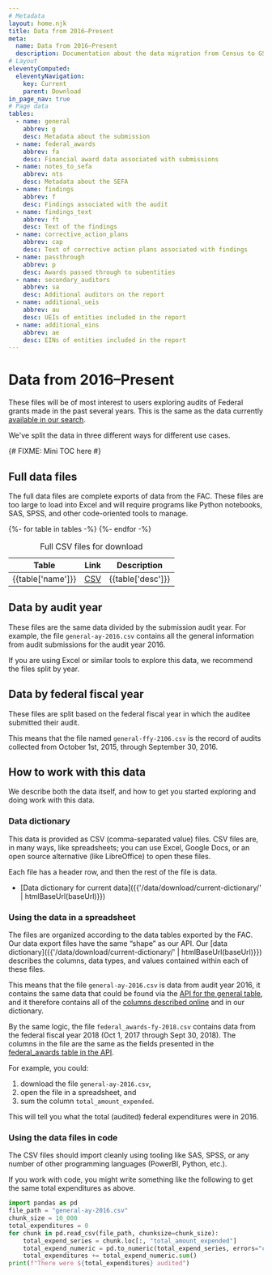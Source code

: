 ```yaml
---
# Metadata
layout: home.njk
title: Data from 2016–Present
meta:
  name: Data from 2016–Present
  description: Documentation about the data migration from Census to GSA.
# Layout
eleventyComputed:
  eleventyNavigation:
    key: Current
    parent: Download
in_page_nav: true
# Page data
tables:
  - name: general
    abbrev: g
    desc: Metadata about the submission
  - name: federal_awards
    abbrev: fa
    desc: Financial award data associated with submissions
  - name: notes_to_sefa
    abbrev: nts
    desc: Metadata about the SEFA
  - name: findings
    abbrev: f
    desc: Findings associated with the audit
  - name: findings_text
    abbrev: ft
    desc: Text of the findings
  - name: corrective_action_plans
    abbrev: cap
    desc: Text of corrective action plans associated with findings
  - name: passthrough
    abbrev: p
    desc: Awards passed through to subentities
  - name: secondary_auditors
    abbrev: sa
    desc: Additional auditors on the report
  - name: additional_ueis
    abbrev: au
    desc: UEIs of entities included in the report
  - name: additional_eins
    abbrev: ae
    desc: EINs of entities included in the report
---
```


<script>
function setAttrs(e, attr_dict) {
  for (const [key, value] of Object.entries(attr_dict)) {
    e.setAttribute(key, value);
  }
}

function tableCreate(root, caption_text, tag, baseUrl) {
  var tbl = document.createElement('table');
  setAttrs(tbl, {"role": "table", "class": "usa-table"});

  var caption = document.createElement("caption");
  var txt = document.createTextNode(caption_text);
  caption.appendChild(txt);
  tbl.appendChild(caption);

  var currentTime = new Date()
  var current_year = new Date().getFullYear();
  var month = currentTime.getMonth() + 1;
  
  // The FFY table wants to go out to +1 year if it is 
  // October or greater in the current year.
  if (tag == "ffy" && month >= 10) {
    current_year += 1;
  } 

  // Header row
  var thead = document.createElement("thead");
  setAttrs(thead, {"role": "rowgroup"});

  tr = document.createElement("tr");
  
  th = document.createElement("th");
  th.appendChild(document.createTextNode("Table")); 
  setAttrs(th, {"scope": "col"});
  
  tr.appendChild(th);
  for (let year = 2016; year <= current_year; year++) {
    th = document.createElement("th");
    setAttrs(th, {"scope": "col"});
    th.appendChild(document.createTextNode(year)); 
    tr.appendChild(th);
  }
  thead.appendChild(tr);
  tbl.appendChild(thead);
    
  {% for table in tables %}
    tr = document.createElement("tr");
    td = tr.insertCell().appendChild(document.createTextNode(`{{table['name']}}`));

    for (let year = 2016; year <= current_year; year++) {
      td = tr.insertCell();
      setAttrs(td, {"role": "cell"});
      a = document.createElement("a");
      setAttrs(a, {"href": `${baseUrl}/${year}-${tag}-{{table['name']}}.csv`});
      a.appendChild(document.createTextNode(`${year}-${tag}-{{table['abbrev']}}`));
      td.appendChild(a);
    }
    tbl.appendChild(tr);
  {% endfor %}

  root.appendChild(tbl);
}
</script>

# Data from 2016–Present

These files will be of most interest to users exploring audits of Federal grants made in the past several years. This is the same as the data currently [available in our search](https://app.fac.gov/dissemination/search/).

We've split the data in three different ways for different use cases.

{#
FIXME: Mini TOC here
#}

## Full data files

The full data files are complete exports of data from the FAC. These files are too large to load into Excel and will require programs like Python notebooks, SAS, SPSS, and other code-oriented tools to manage.

<div class="usa-table-container" tabindex="0">
<table role="table" class="usa-table">
    <caption>
    Full CSV files for download  
    </caption>
    <thead role="rowgroup">
    <tr>
        <th scope="col">Table</th>
        <th scope="col">Link</th>
        <th scope="col">Description</th>
    </tr>
    </thead>
    <tbody role="rowgroup">
{%- for table in tables -%}
  <tr role="row">
    <td role="cell">{{table['name']}}</td>
    <td role="cell"><a href="{{global.csv_base}}/gsa/full/{{table['name']}}.csv">CSV</a>
    <td role="cell">{{table['desc']}}</td>
  </tr>
{%- endfor -%}
    </tbody>
  </table>
</div>

## Data by audit year

These files are the same data divided by the submission audit year. For example, the file `general-ay-2016.csv` contains all the general information from audit submissions for the audit year 2016.

If you are using Excel or similar tools to explore this data, we recommend the files split by year.

<div class="usa-table-container" tabindex="0">
  <div id="ay-table"></div>
  <script>tableCreate(document.getElementById("ay-table"), "CSVs by audit year", "ay", "{{global.csv_base}}/gsa/audit-year")</script>
</div>

## Data by federal fiscal year

These files are split based on the federal fiscal year in which the auditee submitted their audit.

This means that the file named `general-ffy-2106.csv` is the record of audits collected from October 1st, 2015, through September 30, 2016. 

<div class="usa-table-container" tabindex="0">
  <div id="ffy-table"></div>
  <script>tableCreate(document.getElementById("ffy-table"), "CSVs by federal fiscal year", "ffy", "{{global.csv_base}}/gsa/federal-fiscal-year")</script>
</div>


## How to work with this data

We describe both the data itself, and how to get you started exploring and doing work with this data. 

### Data dictionary

This data is provided as CSV (comma-separated value) files. CSV files are, in many ways, like spreadsheets; you can use Excel, Google Docs, or an open source alternative (like LibreOffice) to open these files. 

Each file has a header row, and then the rest of the file is data. 

* [Data dictionary for current data]({{'/data/download/current-dictionary/' | htmlBaseUrl(baseUrl)}})

### Using the data in a spreadsheet

The files are organized according to the data tables exported by the FAC. Our data export files have the same “shape” as our API. Our [data dictionary]({{'/data/download/current-dictionary/' | htmlBaseUrl(baseUrl)}}) describes the columns, data types, and values contained within each of these files.

This means that the file `general-ay-2016.csv` is data from audit year 2016, it contains the same data that could be found via the [API for the general table](https://www.fac.gov/api/dictionary/#endpoint-general), and it therefore contains all of the [columns described online](https://www.fac.gov/api/dictionary/) and in our dictionary.

By the same logic, the file `federal_awards-fy-2018.csv` contains data from the federal fiscal year 2018 (Oct 1, 2017 through Sept 30, 2018). The columns in the file are the same as the fields presented in the [federal\_awards table in the API](https://www.fac.gov/api/dictionary/#endpoint-federal_awards).

For example, you could:

1. download the file `general-ay-2016.csv`,   
2. open the file in a spreadsheet, and  
3. sum the column `total_amount_expended`. 

This will tell you what the total (audited) federal expenditures were in 2016\. 

### Using the data files in code

The CSV files should import cleanly using tooling like SAS, SPSS, or any number of other programming languages (PowerBI, Python, etc.).

If you work with code, you might write something like the following to get the same total expenditures as above.

```py
import pandas as pd
file_path = "general-ay-2016.csv"
chunk_size = 10_000
total_expenditures = 0
for chunk in pd.read_csv(file_path, chunksize=chunk_size):
    total_expend_series = chunk.loc[:, "total_amount_expended"]
    total_expend_numeric = pd.to_numeric(total_expend_series, errors="coerce")
    total_expenditures += total_expend_numeric.sum()
print(f"There were ${total_expenditures} audited")
```

